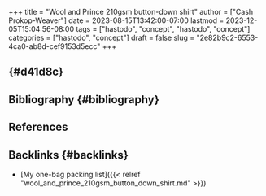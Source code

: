 +++
title = "Wool and Prince 210gsm button-down shirt"
author = ["Cash Prokop-Weaver"]
date = 2023-08-15T13:42:00-07:00
lastmod = 2023-12-05T15:04:56-08:00
tags = ["hastodo", "concept", "hastodo", "concept"]
categories = ["hastodo", "concept"]
draft = false
slug = "2e82b9c2-6553-4ca0-ab8d-cef9153d5ecc"
+++

##  {#d41d8c}


## Bibliography {#bibliography}

## References

<style>.csl-entry{text-indent: -1.5em; margin-left: 1.5em;}</style><div class="csl-bib-body">
</div>


## Backlinks {#backlinks}

-   [My one-bag packing list]({{< relref "wool_and_prince_210gsm_button_down_shirt.md" >}})
